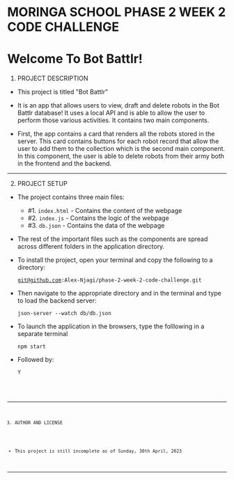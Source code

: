 # MORINGA SCHOOL PHASE 2 WEEK 2 CODE CHALLENGE

<h1>Welcome To Bot Battlr!</h1>

1. PROJECT DESCRIPTION
+ This project is titled "Bot Battlr"

+ It is an app that allows users to view, draft and delete robots in the Bot Battlr database! It uses a local API and is able to allow the user to perform those various activities. It contains two main components.

+ First, the app contains a card that renders all the robots stored in the server. This card contains buttons for each robot record that allow the user to add them to the collection which is the second main component. In this component, the user is able to delete robots from their army both in the frontend and the backend. 

------------------------------------------------------------------------------------------------

2. PROJECT SETUP
+ The project contains three main files:
    + #1. <code>index.html</code> - Contains the content of the webpage
    + #2. <code>index.js</code> - Contains the logic of the webpage
    + #3. <code>db.json</code> - Contains the data of the webpage

+ The rest of the important files such as the components are spread across different folders in the application directory.

+ To install the project, open your terminal and copy the following to a directory:

    <code>git@github.com:Alex-Njagi/phase-2-week-2-code-challenge.git</code>

+ Then navigate to the appropriate directory and in the terminal and type to load the backend server:

    <code>json-server --watch db/db.json</code>

+ To launch the application in the browsers, type the folllowing in a separate terminal

    <code>npm start</code>

+ Followed by:

    <code>Y<code>
------------------------------------------------------------------------------------------------

3. AUTHOR AND LICENSE
+ This project is still incomplete as of Sunday, 30th April, 2023

------------------------------------------------------------------------------------------------
